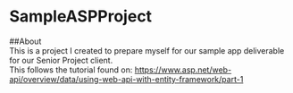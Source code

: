 # SampleASPProject
##About   
This is a project I created to prepare myself for our sample app deliverable for our Senior Project client.   
This follows the tutorial found on: https://www.asp.net/web-api/overview/data/using-web-api-with-entity-framework/part-1 

